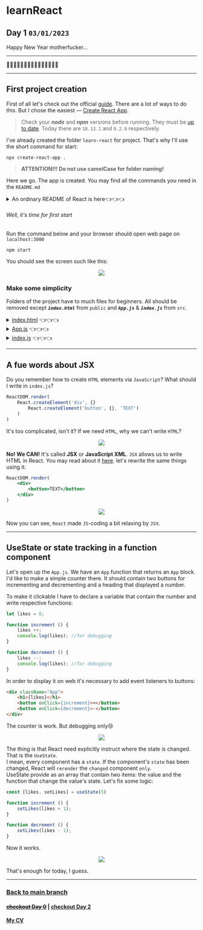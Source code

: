# learnReact
## Day 1 `03/01/2023`

Happy New Year motherfucker...

---

🎄🎄🎄🎆🎆🎆✨✨✨🎇🎇🎇🎄🎄🎄

---

## First project creation
First of all let's check out the official [guide](https://reactjs.org/docs/create-a-new-react-app.html). There are a lot of ways to do this. But I chose the easiest — [Create React App](https://reactjs.org/docs/create-a-new-react-app.html#create-react-app).
> Check your ***node*** and ***npm*** versions before running. They must be [up to date](https://nodejs.org/en/).
Today there are `18.12.1` and `9.2.0` respectively.

I've already created the folder `learn-react` for project. That's why I'll use the short command for start:
```
npx create-react-app .
```

> **ATTENTION!!! Do not use camelCase for folder naming!**

Here we go. The app is created. You may find all the commands you need in the `README.md`

<details><summary>An ordinary README of React is here👈👈👈</summary>

### Getting Started with Create React App

This project was bootstrapped with [Create React App](https://github.com/facebook/create-react-app).

#### Available Scripts

In the project directory, you can run:

##### `npm start`

Runs the app in the development mode.\
Open [http://localhost:3000](http://localhost:3000) to view it in your browser.

The page will reload when you make changes.\
You may also see any lint errors in the console.

##### `npm test`

Launches the test runner in the interactive watch mode.\
See the section about [running tests](https://facebook.github.io/create-react-app/docs/running-tests) for more information.

##### `npm run build`

Builds the app for production to the `build` folder.\
It correctly bundles React in production mode and optimizes the build for the best performance.

The build is minified and the filenames include the hashes.\
Your app is ready to be deployed!

See the section about [deployment](https://facebook.github.io/create-react-app/docs/deployment) for more information.

##### `npm run eject`

**Note: this is a one-way operation. Once you `eject`, you can't go back!**

If you aren't satisfied with the build tool and configuration choices, you can `eject` at any time. This command will remove the single build dependency from your project.

Instead, it will copy all the configuration files and the transitive dependencies (webpack, Babel, ESLint, etc) right into your project so you have full control over them. All of the commands except `eject` will still work, but they will point to the copied scripts so you can tweak them. At this point you're on your own.

You don't have to ever use `eject`. The curated feature set is suitable for small and middle deployments, and you shouldn't feel obligated to use this feature. However we understand that this tool wouldn't be useful if you couldn't customize it when you are ready for it.

#### Learn More

You can learn more in the [Create React App documentation](https://facebook.github.io/create-react-app/docs/getting-started).

To learn React, check out the [React documentation](https://reactjs.org/).

##### Code Splitting

This section has moved here: [https://facebook.github.io/create-react-app/docs/code-splitting](https://facebook.github.io/create-react-app/docs/code-splitting)

##### Analyzing the Bundle Size

This section has moved here: [https://facebook.github.io/create-react-app/docs/analyzing-the-bundle-size](https://facebook.github.io/create-react-app/docs/analyzing-the-bundle-size)

##### Making a Progressive Web App

This section has moved here: [https://facebook.github.io/create-react-app/docs/making-a-progressive-web-app](https://facebook.github.io/create-react-app/docs/making-a-progressive-web-app)

##### Advanced Configuration

This section has moved here: [https://facebook.github.io/create-react-app/docs/advanced-configuration](https://facebook.github.io/create-react-app/docs/advanced-configuration)

##### Deployment

This section has moved here: [https://facebook.github.io/create-react-app/docs/deployment](https://facebook.github.io/create-react-app/docs/deployment)

##### `npm run build` fails to minify

This section has moved here: [https://facebook.github.io/create-react-app/docs/troubleshooting#npm-run-build-fails-to-minify](https://facebook.github.io/create-react-app/docs/troubleshooting#npm-run-build-fails-to-minify)

</details>

###### Well, it's time for first start
Run the command below and your browser should open web page on `localhost:3000`
```
npm start
```

You should see the screen such like this:
<div align="center">
    <img src="react_start_animationgif.gif">
</div>

### Make some simplicity
Folders of the project have to much files for beginners. All should be removed except ***`index.html`*** from `public` and ***`App.js`*** & ***`index.js`*** from `src`.  

<details><summary> <u>index.html</u> 👈👈👈</summary>

I think it should be better to remove some extra lines from ***`index.html`***, ***`App.js`*** and ***`index.js`*** For example, icons, comments, etc. That data is not necessary for beginners like me.  
Here we go! You may compare your files with mine:

```html
<!DOCTYPE html>
<html lang="en">
  <head>
    <meta charset="utf-8" />
    <meta name="viewport" content="width=device-width, initial-scale=1" />
    <title>React App</title>
  </head>
  <body>
    <noscript>You need to enable JavaScript to run this app.</noscript>
    <div id="root"></div>
  </body>
</html>
```

You can see, now the file looks like standard `html` template with only one `root` block. This block should contain an `app` component:
```html
<div id="root">
    <!-- my APP gonna be here -->
</div>
```
</details>

<details><summary> <u>App.js</u> 👈👈👈</summary>

Here I need the clear template as well. `App()` function only.
> Don't forget to ***`import React from "react";`***!

```js
import React from "react";

function App() {
  return (
    <div className="App">
      
    </div>
  );
}

export default App;

```
</details>

<details><summary> <u>index.js</u> 👈👈👈</summary>

And here I need only 3 components to import: `React core`, `React DOM` and `App`. The last one must be the only one callable in `root` block.

```js
import React from 'react';
import ReactDOM from 'react-dom/client';
import App from './App';

const root = ReactDOM.createRoot(document.getElementById('root'));
root.render(
    <App />
);
```

</details>

---

## A fue words about JSX

Do you remember how to create `HTML` elements via `JavaScript`? What should I write in `index.js`?

```js
ReactDOM.render(
    React.createElement('div', {}
        React.createElement('button', {}, 'TEXT')
    )
)
```
It's too complicated, isn't it? If we need `HTML`, why we can't write `HTML`? 
<div align="center">
    <img src="god_no.gif">
</div>

**No! We CAN!**
It's called **JSX** or **JavaScript XML**. `JSX` allows us to write HTML in React. You may read about it [here](https://www.w3schools.com/react/react_jsx.asp). let's rewrite the same things using it:

```jsx
ReactDOM.render(
    <div>
        <button>TEXT</button>
    </div>
)
```
<div align="center">
    <img src="michael like it.gif">
</div>

Now you can see, `React` made `JS`-coding a bit relaxing by `JSX`.

---

## UseState or state tracking in a function component

Let's open up the `App.js`. We have an `App` function that returns an `App` block.  
I'd like to make a simple counter there. It should contain two buttons for incrementing and decrementing and a heading that displayed a number.  

To make it clickable I have to declare a variable that contain the number and write respective functions:

```js
let likes = 0;

function increment () {
    likes ++;
    console.log(likes); //for debugging
}

function decrement () {
    likes --;
    console.log(likes); //for debugging
}
```

In order to display it on web it's necessary to add event listeners to buttons:

```html
<div className="App">
    <h1>{likes}</h1>
    <button onClick={increment}>+</button>
    <button onClick={decrement}>-</button>
</div>
```

The counter is work. But debugging only😢
<div align="center">
    <img src="UseState_1.gif">
</div>

The thing is that React need explicitly instruct where the state is changed. That is the `UseState`.  
I mean, every component has a `state`. If the component's `state` has been changed, React will `rerender` the `changed` component `only`.  
UseState provide as an array that contain two items: the value and the function that change the value's state. Let's fix some logic:

```js
const [likes, setLikes] = useState(5)

function increment () {
    setLikes(likes + 1);
}

function decrement () {
    setLikes(likes - 1);
}
```

Now it works.
<div align="center">
    <img src="UseState_2.gif">
</div>

That's enough for today, I guess.

---

### [Back to main branch](https://github.com/syrovezhko/learn-react)
#### [~~checkout **Day 0**~~](https://github.com/syrovezhko/learn-react) | [checkout **Day 2**](https://github.com/syrovezhko/learn-react/tree/day_2#learnreact)
#### [My CV](https://github.com/syrovezhko)